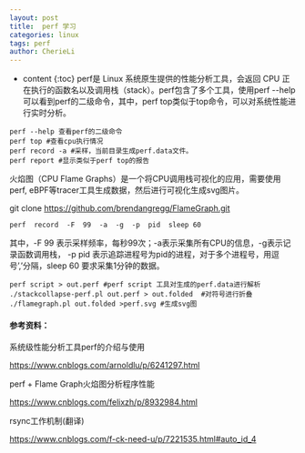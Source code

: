 ```yaml
---
layout: post
title:  perf 学习
categories: linux
tags: perf
author: CherieLi
---
```


* content
{:toc}
perf是 Linux 系统原生提供的性能分析工具，会返回 CPU 正在执行的函数名以及调用栈（stack）。perf包含了多个工具，使用perf  --help可以看到perf的二级命令，其中，perf top类似于top命令，可以对系统性能进行实时分析。



```
perf --help 查看perf的二级命令
perf top #查看cpu执行情况
perf record -a #采样，当前目录生成perf.data文件。
perf report #显示类似于perf top的报告

```



火焰图（CPU Flame Graphs）是一个将CPU调用栈可视化的应用，需要使用perf, eBPF等tracer工具生成数据，然后进行可视化生成svg图片。

git clone https://github.com/brendangregg/FlameGraph.git

```
perf  record  -F  99  -a  -g  -p  pid  sleep 60
```

其中，-F 99 表示采样频率，每秒99次；-a表示采集所有CPU的信息，-g表示记录函数调用栈， -p pid 表示追踪进程号为pid的进程，对于多个进程号，用逗号’,’分隔，sleep 60 要求采集1分钟的数据。

```
perf script > out.perf #perf script 工具对生成的perf.data进行解析
./stackcollapse-perf.pl out.perf > out.folded  #对符号进行折叠
./flamegraph.pl out.folded >perf.svg #生成svg图
```



#### 参考资料：

系统级性能分析工具perf的介绍与使用

<https://www.cnblogs.com/arnoldlu/p/6241297.html>

perf + Flame Graph火焰图分析程序性能

<https://www.cnblogs.com/felixzh/p/8932984.html>

rsync工作机制(翻译)

<https://www.cnblogs.com/f-ck-need-u/p/7221535.html#auto_id_4>








































